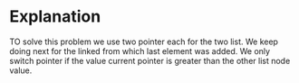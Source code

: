 # Explanation

TO solve this problem we use two pointer each for the two list. We keep doing next for the linked from which last element was added. 
We only switch pointer if the value current pointer is greater than the other list node value.